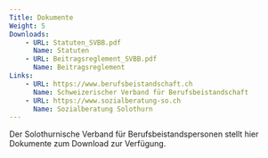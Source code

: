 ```yaml
---
Title: Dokumente
Weight: 5
Downloads:
    - URL: Statuten_SVBB.pdf
      Name: Statuten
    - URL: Beitragsreglement_SVBB.pdf
      Name: Beitragsreglement
Links:
    - URL: https://www.berufsbeistandschaft.ch
      Name: Schweizerischer Verband für Berufsbeistandschaft
    - URL: https://www.sozialberatung-so.ch
      Name: Sozialberatung Solothurn
---
```

Der Solothurnische Verband für Berufsbeistandspersonen stellt hier Dokumente zum Download zur Verfügung.

